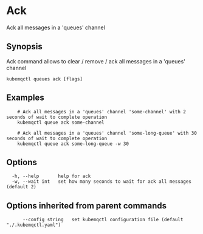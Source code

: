 # Ack

Ack all messages in a 'queues' channel

## Synopsis

Ack command allows to clear / remove / ack all messages in a 'queues' channel

```text
kubemqctl queues ack [flags]
```

## Examples

```text
    # Ack all messages in a 'queues' channel 'some-channel' with 2 seconds of wait to complete operation
    kubemqctl queue ack some-channel

    # Ack all messages in a 'queues' channel 'some-long-queue' with 30 seconds of wait to complete operation
    kubemqctl queue ack some-long-queue -w 30
```

## Options

```text
  -h, --help       help for ack
  -w, --wait int   set how many seconds to wait for ack all messages (default 2)
```

## Options inherited from parent commands

```text
      --config string   set kubemqctl configuration file (default "./.kubemqctl.yaml")
```

